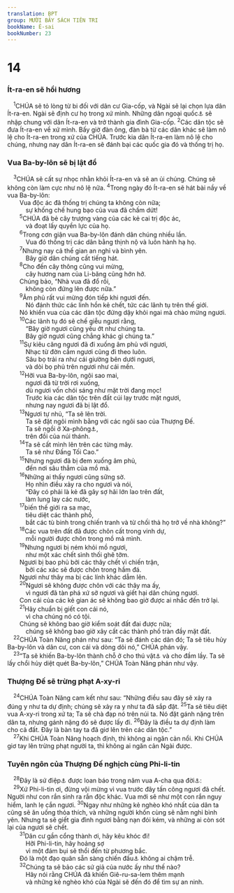 ```yaml
---
translation: BPT
group: MƯỜI BẢY SÁCH TIÊN TRI
bookName: Ê-sai 
bookNumber: 23
---
```


<div class="title"><h1>14</h1><h3>Ít-ra-en sẽ hồi hương</h3></div>
<span class="verse es_14_1"> <sup>1</sup>CHÚA sẽ tỏ lòng từ bi đối với dân cư Gia-cốp, và Ngài sẽ lại chọn lựa dân Ít-ra-en. Ngài sẽ định cư họ trong xứ mình. Những dân ngoại quốc<a data-toggle="tooltip" data-placement="bottom" title="Những người không phải dân Ít-ra-en. Thường đây là những người sống trong xứ nhưng chưa phải là công dân. Trong câu nầy, những người ngoại quốc là những người không phải Ít-ra-en nhưng quyết định đi theo Thượng Đế.">⚓</a> sẽ nhập chung với dân Ít-ra-en và trở thành gia đình Gia-cốp.</span>
<span class="verse es_14_2"><sup>2</sup>Các dân tộc sẽ đưa Ít-ra-en về xứ mình. Bấy giờ đàn ông, đàn bà từ các dân khác sẽ làm nô lệ cho Ít-ra-en trong xứ của CHÚA. Trước kia dân Ít-ra-en làm nô lệ cho chúng, nhưng nay dân Ít-ra-en sẽ đánh bại các quốc gia đó và thống trị họ.<br/></span>
<div class="title"><h3>Vua Ba-by-lôn sẽ bị lật đổ</h3></div>
<span class="verse es_14_3"> <sup>3</sup>CHÚA sẽ cất sự nhọc nhằn khỏi Ít-ra-en và sẽ an ủi chúng. Chúng sẽ không còn làm cực như nô lệ nữa.</span>
<span class="verse es_14_4"><sup>4</sup>Trong ngày đó Ít-ra-en sẽ hát bài nầy về vua Ba-by-lôn:<br/>  Vua độc ác đã thống trị chúng ta không còn nữa;<br/>   sự khống chế hung bạo của vua đã chấm dứt!<br/></span>
<span class="verse es_14_5">  <sup>5</sup>CHÚA đã bẻ cây trượng vàng của các kẻ cai trị độc ác,<br/>   và đoạt lấy quyền lực của họ.<br/></span>
<span class="verse es_14_6">  <sup>6</sup>Trong cơn giận vua Ba-by-lôn đánh dân chúng nhiều lần.<br/>   Vua đó thống trị các dân bằng thịnh nộ và luôn hành hạ họ.<br/></span>
<span class="verse es_14_7">  <sup>7</sup>Nhưng nay cả thế gian an nghỉ và bình yên.<br/>   Bây giờ dân chúng cất tiếng hát.<br/></span>
<span class="verse es_14_8">  <sup>8</sup>Cho đến cây thông cũng vui mừng,<br/>   cây hương nam của Li-băng cũng hớn hở.<br/>  Chúng bảo, “Nhà vua đã đổ rồi,<br/>   không còn đứng lên được nữa.”<br/></span>
<span class="verse es_14_9">  <sup>9</sup>Âm phủ rất vui mừng đón tiếp khi ngươi đến.<br/>   Nó đánh thức các linh hồn kẻ chết, tức các lãnh tụ trên thế giới.<br/>  Nó khiến vua của các dân tộc đứng dậy khỏi ngai mà chào mừng ngươi.<br/></span>
<span class="verse es_14_10">  <sup>10</sup>Các lãnh tụ đó sẽ chế giễu ngươi rằng,<br/>   “Bây giờ ngươi cũng yếu ớt như chúng ta.<br/>   Bây giờ ngươi cũng chẳng khác gì chúng ta.”<br/></span>
<span class="verse es_14_11">  <sup>11</sup>Sự kiêu căng ngươi đã đi xuống âm phủ với ngươi,<br/>   Nhạc từ đờn cầm ngươi cũng đi theo luôn.<br/>   Sâu bọ trải ra như cái giường bên dưới ngươi,<br/>   và dòi bọ phủ trên ngươi như cái mền.<br/></span>
<span class="verse es_14_12">  <sup>12</sup>Hỡi vua Ba-by-lôn, ngôi sao mai,<br/>   ngươi đã từ trời rơi xuống,<br/>   dù ngươi vốn chói sáng như mặt trời đang mọc!<br/>   Trước kia các dân tộc trên đất cúi lạy trước mặt ngươi,<br/>   nhưng nay ngươi đã bị lật đổ.<br/></span>
<span class="verse es_14_13">  <sup>13</sup>Ngươi tự nhủ, “Ta sẽ lên trời.<br/>   Ta sẽ đặt ngôi mình bằng với các ngôi sao của Thượng Đế.<br/>   Ta sẽ ngồi ở Xa-phông<a data-toggle="tooltip" data-placement="bottom" title="Tiếng Hê-bơ-rơ nghĩa là “phương Bắc,” hay “kín giấu.”">⚓</a>,<br/>   trên đồi của núi thánh.<br/></span>
<span class="verse es_14_14">  <sup>14</sup>Ta sẽ cất mình lên trên các từng mây.<br/>   Ta sẽ như Đấng Tối Cao.”<br/></span>
<span class="verse es_14_15">  <sup>15</sup>Nhưng ngươi đã bị đem xuống âm phủ,<br/>   đến nơi sâu thẳm của mồ mả.<br/></span>
<span class="verse es_14_16">  <sup>16</sup>Những ai thấy ngươi cũng sững sờ.<br/>   Họ nhìn điều xảy ra cho ngươi và nói,<br/>   “Đây có phải là kẻ đã gây sợ hãi lớn lao trên đất,<br/>   làm lung lay các nước,<br/></span>
<span class="verse es_14_17">  <sup>17</sup>biến thế giới ra sa mạc,<br/>   tiêu diệt các thành phố,<br/>   bắt các tù binh trong chiến tranh và từ chối thả họ trở về nhà không?”<br/></span>
<span class="verse es_14_18">  <sup>18</sup>Các vua trên đất đã được chôn cất trong vinh dự,<br/>   mỗi người được chôn trong mồ mả mình.<br/></span>
<span class="verse es_14_19">  <sup>19</sup>Nhưng ngươi bị ném khỏi mồ ngươi,<br/>   như một xác chết sình thối ghê tởm.<br/>  Ngươi bị bao phủ bởi các thây chết vì chiến trận,<br/>   bởi các xác sẽ được chôn trong hầm đá.<br/>  Ngươi như thây ma bị các lính khác dẫm lên.<br/></span>
<span class="verse es_14_20">  <sup>20</sup>Ngươi sẽ không được chôn với các thây ma ấy,<br/>   vì ngươi đã tàn phá xứ sở ngươi và giết hại dân chúng ngươi.<br/>  Con cái của các kẻ gian ác sẽ không bao giờ được ai nhắc đến trở lại.<br/></span>
<span class="verse es_14_21">  <sup>21</sup>Hãy chuẩn bị giết con cái nó,<br/>   vì cha chúng nó có tội.<br/>  Chúng sẽ không bao giờ kiểm soát đất đai được nữa;<br/>   chúng sẽ không bao giờ xây cất các thành phố tràn đầy mặt đất.<br/></span>
<span class="verse es_14_22"> <sup>22</sup>CHÚA Toàn Năng phán như sau: “Ta sẽ đánh các dân đó; Ta sẽ tiêu hủy Ba-by-lôn và dân cư, con cái và dòng dõi nó,” CHÚA phán vậy.<br/></span>
<span class="verse es_14_23"> <sup>23</sup>“Ta sẽ khiến Ba-by-lôn thành chỗ ở cho thú vật<a data-toggle="tooltip" data-placement="bottom" title="Nguyên văn, “con nhím.”">⚓</a> và cho đầm lầy. Ta sẽ lấy chổi hủy diệt quét Ba-by-lôn,” CHÚA Toàn Năng phán như vậy.<br/></span>
<div class="title"><h3>Thượng Đế sẽ trừng phạt A-xy-ri</h3></div>
<span class="verse es_14_24"> <sup>24</sup>CHÚA Toàn Năng cam kết như sau: “Những điều sau đây sẽ xảy ra đúng y như ta dự định; chúng sẽ xảy ra y như ta đã sắp đặt.</span>
<span class="verse es_14_25"><sup>25</sup>Ta sẽ tiêu diệt vua A-xy-ri trong xứ ta; Ta sẽ chà đạp nó trên núi ta. Nó đặt gánh nặng trên dân ta, nhưng gánh nặng đó sẽ được lấy đi.</span>
<span class="verse es_14_26"><sup>26</sup>Đây là điều ta dự định làm cho cả đất. Đây là bàn tay ta đã giơ lên trên các dân tộc.”<br/></span>
<span class="verse es_14_27"> <sup>27</sup>Khi CHÚA Toàn Năng hoạch định, thì không ai ngăn cản nổi. Khi CHÚA giơ tay lên trừng phạt người ta, thì không ai ngăn cản Ngài được.<br/></span>
<div class="title"><h3>Tuyên ngôn của Thượng Đế nghịch cùng Phi-li-tin</h3></div>
<span class="verse es_14_28"> <sup>28</sup>Đây là sứ điệp<a data-toggle="tooltip" data-placement="bottom" title="Hay “gánh nặng.” Xem 15:1.">⚓</a> được loan báo trong năm vua A-cha qua đời<a data-toggle="tooltip" data-placement="bottom" title="Khoảng 727 trước Công nguyên.">⚓</a>:<br/></span>
<span class="verse es_14_29"> <sup>29</sup>Xứ Phi-li-tin ơi, đừng vội mừng vì vua trước đây tấn công ngươi đã chết. Người như con rắn sinh ra rắn độc khác. Vua mới sẽ như một con rắn nguy hiểm, lanh lẹ cắn ngươi.</span>
<span class="verse es_14_30"><sup>30</sup>Ngay như những kẻ nghèo khó nhất của dân ta cũng sẽ ăn uống thỏa thích, và những người khốn cùng sẽ nằm nghỉ bình yên. Nhưng ta sẽ giết gia đình ngươi bằng nạn đói kém, và những ai còn sót lại của ngươi sẽ chết.<br/></span>
<span class="verse es_14_31">  <sup>31</sup>Dân cư gần cổng thành ơi, hãy kêu khóc đi!<br/>   Hỡi Phi-li-tin, hãy hoảng sợ<br/>   vì một đám bụi sẽ thổi đến từ phương bắc.<br/>  Đó là một đạo quân sẵn sàng chiến đấu<a data-toggle="tooltip" data-placement="bottom" title="Hay “không có một người nào lôi thôi trong nhóm ấy.”">⚓</a> không ai chậm trễ.<br/></span>
<span class="verse es_14_32">  <sup>32</sup>Chúng ta sẽ bảo các sứ giả của nước ấy như thế nào?<br/>   Hãy nói rằng CHÚA đã khiến Giê-ru-sa-lem thêm mạnh<br/>   và những kẻ nghèo khó của Ngài sẽ đến đó để tìm sự an ninh.<br/></span>
